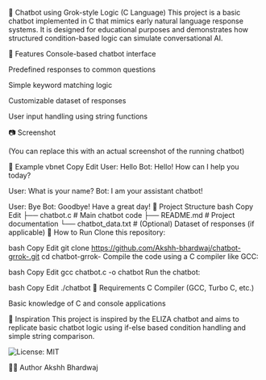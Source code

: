 🧠 Chatbot using Grok-style Logic (C Language)
This project is a basic chatbot implemented in C that mimics early natural language response systems. It is designed for educational purposes and demonstrates how structured condition-based logic can simulate conversational AI.

🔧 Features
Console-based chatbot interface

Predefined responses to common questions

Simple keyword matching logic

Customizable dataset of responses

User input handling using string functions

📷 Screenshot

(You can replace this with an actual screenshot of the running chatbot)

🧪 Example
vbnet
Copy
Edit
User: Hello
Bot: Hello! How can I help you today?

User: What is your name?
Bot: I am your assistant chatbot!

User: Bye
Bot: Goodbye! Have a great day!
📁 Project Structure
bash
Copy
Edit
├── chatbot.c         # Main chatbot code
├── README.md         # Project documentation
└── chatbot_data.txt  # (Optional) Dataset of responses (if applicable)
🚀 How to Run
Clone this repository:

bash
Copy
Edit
git clone https://github.com/Akshh-bhardwaj/chatbot-grrok-.git
cd chatbot-grrok-
Compile the code using a C compiler like GCC:

bash
Copy
Edit
gcc chatbot.c -o chatbot
Run the chatbot:

bash
Copy
Edit
./chatbot
📌 Requirements
C Compiler (GCC, Turbo C, etc.)

Basic knowledge of C and console applications

🧠 Inspiration
This project is inspired by the ELIZA chatbot and aims to replicate basic chatbot logic using if-else based condition handling and simple string comparison.

![License: MIT](https://img.shields.io/badge/License-MIT-yellow.svg)


👨‍💻 Author
Akshh Bhardwaj

